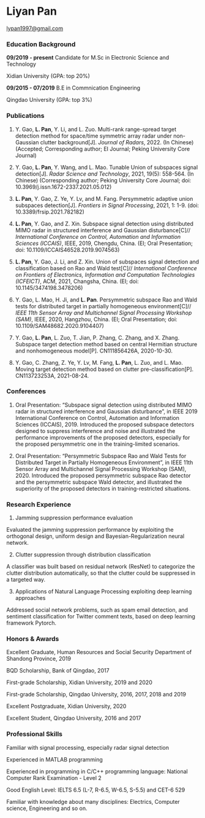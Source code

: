 # Liyan Pan

lypan1997@gmail.com

### Education Background

**09/2019 - present**    Candidate for M.Sc in Electronic Science and Technology

Xidian University (GPA: top 20%)
                   
**09/2015 - 07/2019**    B.E in Commnication Engineering

Qingdao University (GPA: top 3%)
                   
### Publications

1. Y. Gao, **L. Pan**, Y. Li, and L. Zuo. Multi-rank range-spread target detection method for space/time symmetric array radar under non-Gaussian clutter background[J]. _Journal of Radars_, 2022. (In Chinese)
(Accepted; Corresponding author; EI Journal; Peking University Core Journal)

2. Y. Gao, **L. Pan**, Y. Wang, and L. Mao. Tunable Union of subspaces signal detection[J]. _Radar Science and Technology_, 2021, 19(5): 558-564. (In Chinese)
(Corresponding author; Peking University Core Journal; doi: 10.3969/j.issn.1672-2337.2021.05.012)

3. **L. Pan**, Y. Gao, Z. Ye, Y. Lv, and M. Fang. Persymmetric adaptive union subspaces detection[J]. _Frontiers in Signal Processing_, 2021, 1: 1-9.
(doi: 10.3389/frsip.2021.782182)

4. **L. Pan**, Y. Gao, and Z. Xin. Subspace signal detection using distributed MIMO radar in structured interference and Gaussian disturbance[C]// _International Conference on Control, Automation and Information Sciences (ICCAIS)_, IEEE, 2019, Chengdu, China.
(EI; Oral Presentation; doi: 10.1109/ICCAIS46528.2019.9074563)

5. **L. Pan**, Y. Gao, J. Li, and Z. Xin. Union of subspaces signal detection and classification based on Rao and Wald test[C]// _International Conference on Frontiers of Electronics, Information and Computation Technologies (ICFEICT)_, ACM, 2021, Changsha, China.
(EI; doi: 10.1145/3474198.3478206)

6. Y. Gao, L. Mao, H. Ji, and **L. Pan**. Persymmetric subspace Rao and Wald tests for distributed target in partially homogeneous environment[C]// _IEEE 11th Sensor Array and Multichannel Signal Processing Workshop (SAM)_, IEEE, 2020, Hangzhou, China.
(EI; Oral Presentation; doi: 10.1109/SAM48682.2020.9104407)

7. Y. Gao, **L. Pan**, L. Zuo, T. Jian, P. Zhang, C. Zhang, and X. Zhang. Subspace target detection method based on central Hermitian structure and nonhomogeneous model[P]. CN111856426A, 2020-10-30.

8. Y. Gao, C. Zhang, Z. Ye, Y. Lv, M. Fang, **L. Pan**, L. Zuo, and L. Mao. Moving target detection method based on clutter pre-classification[P]. CN113723253A, 2021-08-24.



### Conferences

1. Oral Presentation: “Subspace signal detection using distributed MIMO radar in structured interference and Gaussian disturbance”, in IEEE 2019 International Conference on Control, Automation and Information Sciences (ICCAIS), 2019. Introduced the proposed subspace detectors designed to suppress interference and noise and illustrated the performance improvements of the proposed detectors, especially for the proposed persymmetric one in the training-limited scenarios.

2. Oral Presentation: “Persymmetric Subspace Rao and Wald Tests for Distributed Target in Partially Homogeneous Environment”, in IEEE 11th Sensor Array and Multichannel Signal Processing Workshop (SAM), 2020. Introduced the proposed persymmetric subspace Rao detector and the persymmetric subspace Wald detector, and illustrated the superiority of the proposed detectors in training-restricted situations.

### Research Experience

1. Jamming suppression performance evaluation

Evaluated the jamming suppression performance by exploiting the orthogonal design, uniform design and Bayesian-Regularization neural network.

2. Clutter suppression through distribution classification

A classifier was built based on residual network (ResNet) to categorize the clutter distribution automatically, so that the clutter could be suppressed in a targeted way.

3. Applications of Natural Language Processing exploiting deep learning approaches

Addressed social network problems, such as spam email detection, and sentiment classification for Twitter comment texts, based on deep learning framework Pytorch.

### Honors & Awards

Excellent Graduate, Human Resources and Social Security Department of Shandong Province, 2019

BQD Scholarship, Bank of Qingdao, 2017

First-grade Scholarship, Xidian University, 2019 and 2020

First-grade Scholarship, Qingdao University, 2016, 2017, 2018 and 2019

Excellent Postgraduate, Xidian University, 2020

Excellent Student, Qingdao University, 2016 and 2017

### Professional Skills

Familiar with signal processing, especially radar signal detection

Experienced in MATLAB programming

Experienced in programming in C/C++ programming language: National Computer Rank Examination - Level 2

Good English Level: IELTS 6.5 (L-7, R-6.5, W-6.5, S-5.5) and CET-6 529

Familiar with knowledge about many disciplines: Electrics, Computer science, Engineering and so on.
